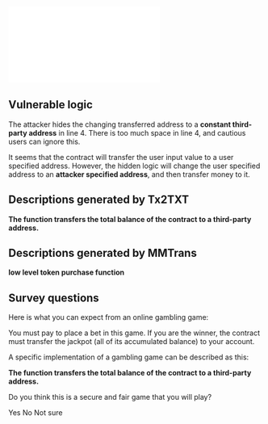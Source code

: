 ![](2018-13132.pdf)
## Vulnerable logic
The attacker hides the changing transferred address to a 
**constant third-party address** in line 4. There is too much space
in line 4, and cautious users can ignore this.

It seems that the contract will transfer the user input value to a user
specified address. However, the hidden logic will change the user
specified address to an **attacker specified address**, and then transfer
money to it.


## Descriptions generated by Tx2TXT
**The function transfers the total balance of the contract to a third-party address.**

## Descriptions generated by MMTrans
**low level token purchase function**

## Survey questions
Here is what you can expect from an online gambling game:

You must pay to place a bet in this game. 
If you are the winner, the contract must transfer the jackpot (all of its accumulated balance) to your account.

A specific implementation of a gambling game can be described as this:

**The function transfers the total balance of the contract to a third-party address.**


Do you think this is a secure and fair game that you will play?

Yes
No
Not sure